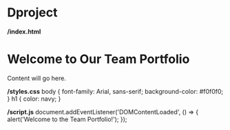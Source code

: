 # Dproject
**/index.html**
<html>
<head><title>Team Portfolio</title></head>
<body>
  <h1>Welcome to Our Team Portfolio</h1>
  <p>Content will go here.</p>
</body>
</html>

**/styles.css**
body { font-family: Arial, sans-serif; background-color: #f0f0f0; } 
h1 { color: navy; }

**/script.js**
document.addEventListener('DOMContentLoaded', () => {
  alert('Welcome to the Team Portfolio!');
});
